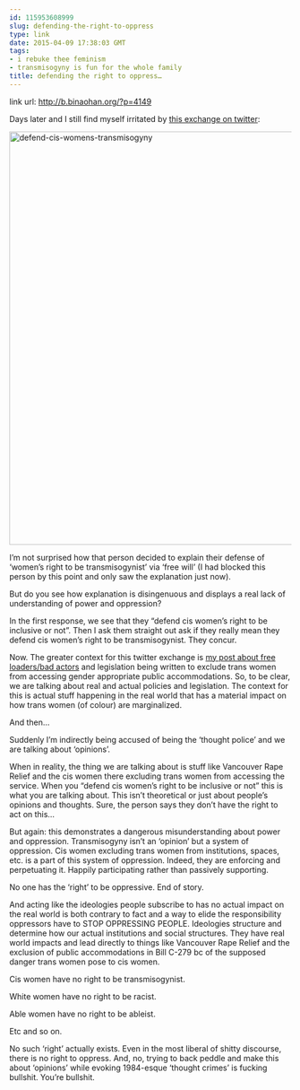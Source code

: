 ```yaml
---
id: 115953608999
slug: defending-the-right-to-oppress
type: link
date: 2015-04-09 17:38:03 GMT
tags:
- i rebuke thee feminism
- transmisogyny is fun for the whole family
title: defending the right to oppress…
---
```

link url: http://b.binaohan.org/?p=4149

<p>Days later and I still find myself irritated by <a href="https://twitter.com/b_binaohan/status/585451989087170561">this exchange on twitter</a>:</p>
<p><a href="http://b.binaohan.org/wp-content/uploads/2015/04/defend-cis-womens-transmisogyny.png"><img src="http://b.binaohan.org/wp-content/uploads/2015/04/defend-cis-womens-transmisogyny.png" alt="defend-cis-womens-transmisogyny" width="639" height="737" class="alignnone size-full wp-image-4150"></a></p>
<p>I&rsquo;m not surprised how that person decided to explain their defense of &lsquo;women&rsquo;s right to be transmisogynist&rsquo; via &lsquo;free will&rsquo; (I had blocked this person by this point and only saw the explanation just now).</p>
<p>But do you see how explanation is disingenuous and displays a real lack of understanding of power and oppression?</p>
<p>In the first response, we see that they &ldquo;defend cis women&rsquo;s right to be inclusive or not&rdquo;. Then I ask them straight out ask if they really mean they defend cis women&rsquo;s right to be transmisogynist. They concur.</p>
<p>Now. The greater context for this twitter exchange is <a href="http://b.binaohan.org/?p=4145">my post about free loaders/bad actors</a> and legislation being written to exclude trans women from accessing gender appropriate public accommodations. So, to be clear, we are talking about real and actual policies and legislation. The context for this is actual stuff happening in the real world that has a material impact on how trans women (of colour) are marginalized.</p>
<p>And then&hellip;</p>
<p>Suddenly I&rsquo;m indirectly being accused of being the &lsquo;thought police&rsquo; and we are talking about &lsquo;opinions&rsquo;.</p>
<p>When in reality, the thing we are talking about is stuff like Vancouver Rape Relief and the cis women there excluding trans women from accessing the service. When you &ldquo;defend cis women&rsquo;s right to be inclusive or not&rdquo; this is what you are talking about. This isn&rsquo;t theoretical or just about people&rsquo;s opinions and thoughts. Sure, the person says they don&rsquo;t have the right to act on this&hellip;</p>
<p>But again: this demonstrates a dangerous misunderstanding about power and oppression. Transmisogyny isn&rsquo;t an &lsquo;opinion&rsquo; but a system of oppression. Cis women excluding trans women from institutions, spaces, etc. is a part of this system of oppression. Indeed, they are enforcing and perpetuating it. Happily participating rather than passively supporting.</p>
<p>No one has the &lsquo;right&rsquo; to be oppressive. End of story.</p>
<p>And acting like the ideologies people subscribe to has no actual impact on the real world is both contrary to fact and a way to elide the responsibility oppressors have to STOP OPPRESSING PEOPLE. Ideologies structure and determine how our actual institutions and social structures. They have real world impacts and lead directly to things like Vancouver Rape Relief and the exclusion of public accommodations in Bill C-279 bc of the supposed danger trans women pose to cis women.</p>
<p>Cis women have no right to be transmisogynist.</p>
<p>White women have no right to be racist.</p>
<p>Able women have no right to be ableist.</p>
<p>Etc and so on.</p>
<p>No such &lsquo;right&rsquo; actually exists. Even in the most liberal of shitty discourse, there is no right to oppress. And, no, trying to back peddle and make this about &lsquo;opinions&rsquo; while evoking 1984-esque &lsquo;thought crimes&rsquo; is fucking bullshit. You&rsquo;re bullshit.</p>